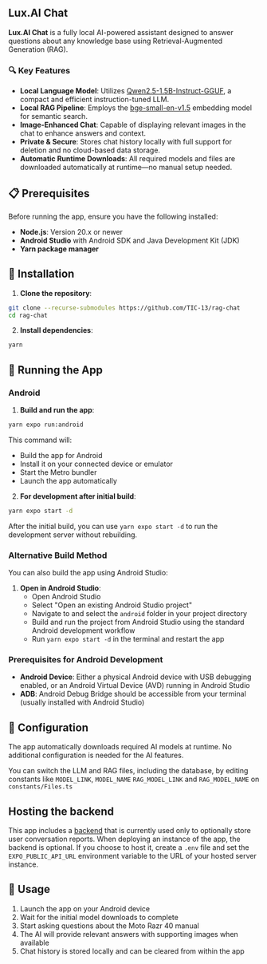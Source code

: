 ## Lux.AI Chat

**Lux.AI Chat** is a fully local AI-powered assistant designed to answer questions about any knowledge base using Retrieval-Augmented Generation (RAG). 

### 🔍 Key Features
- **Local Language Model**: Utilizes [Qwen2.5-1.5B-Instruct-GGUF](https://huggingface.co/Qwen/Qwen2.5-1.5B-Instruct-GGUF), a compact and efficient instruction-tuned LLM.
- **Local RAG Pipeline**: Employs the [bge-small-en-v1.5](https://huggingface.co/BAAI/bge-small-en-v1.5) embedding model for semantic search.
- **Image-Enhanced Chat**: Capable of displaying relevant images in the chat to enhance answers and context.
- **Private & Secure**: Stores chat history locally with full support for deletion and no cloud-based data storage. 
- **Automatic Runtime Downloads**: All required models and files are downloaded automatically at runtime—no manual setup needed.

## 📋 Prerequisites

Before running the app, ensure you have the following installed:

- **Node.js**: Version 20.x or newer
- **Android Studio** with Android SDK and Java Development Kit (JDK)
- **Yarn package manager**

## 🚀 Installation

1. **Clone the repository**:
```bash
git clone --recurse-submodules https://github.com/TIC-13/rag-chat
cd rag-chat
```

2. **Install dependencies**:
```bash
yarn 
```

## 📱 Running the App

### Android 

1. **Build and run the app**:
```bash
yarn expo run:android
```

This command will:
- Build the app for Android
- Install it on your connected device or emulator
- Start the Metro bundler
- Launch the app automatically

2. **For development after initial build**:
```bash
yarn expo start -d
```

After the initial build, you can use `yarn expo start -d` to run the development server without rebuilding.

### Alternative Build Method

You can also build the app using Android Studio:

1. **Open in Android Studio**:
   - Open Android Studio
   - Select "Open an existing Android Studio project"
   - Navigate to and select the `android` folder in your project directory
   - Build and run the project from Android Studio using the standard Android development workflow
   - Run `yarn expo start -d` in the terminal and restart the app

### Prerequisites for Android Development

- **Android Device**: Either a physical Android device with USB debugging enabled, or an Android Virtual Device (AVD) running in Android Studio
- **ADB**: Android Debug Bridge should be accessible from your terminal (usually installed with Android Studio)

## 🔧 Configuration

The app automatically downloads required AI models at runtime. No additional configuration is needed for the AI features.

You can switch the LLM and RAG files, including the database, by editing constants like `MODEL_LINK`, `MODEL_NAME` `RAG_MODEL_LINK` and `RAG_MODEL_NAME` on `constants/Files.ts`

## Hosting the backend

This app includes a [backend](https://github.com/TIC-13/rag-chat-backend) that is currently used only to optionally store user conversation reports.
When deploying an instance of the app, the backend is optional. If you choose to host it, create a `.env` file and set the `EXPO_PUBLIC_API_URL` environment variable to the URL of your hosted server instance.

## 📝 Usage

1. Launch the app on your Android device
2. Wait for the initial model downloads to complete
3. Start asking questions about the Moto Razr 40 manual
4. The AI will provide relevant answers with supporting images when available
5. Chat history is stored locally and can be cleared from within the app
